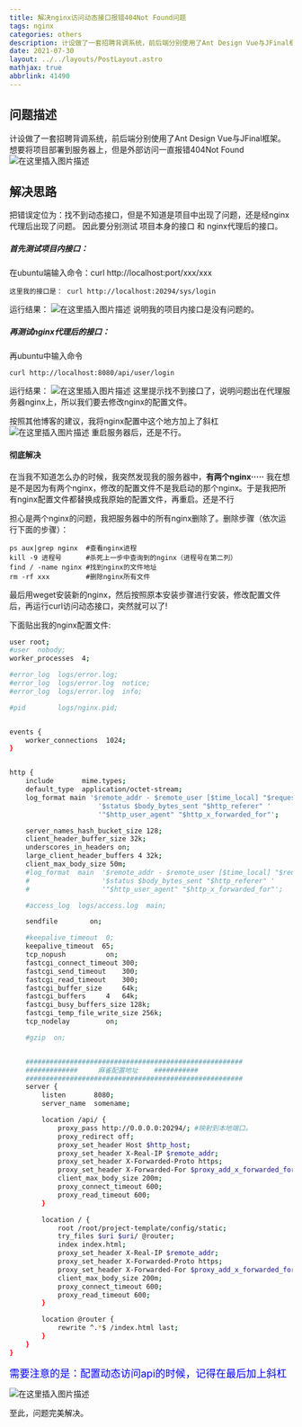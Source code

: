 ```yaml
---
title: 解决nginx访问动态接口报错404Not Found问题
tags: nginx
categories: others
description: 计设做了一套招聘背调系统，前后端分别使用了Ant Design Vue与JFinal框架。想要将项目部署到服务器上，但是外部访问一直报错404Not Found，记录解决方法
date: 2021-07-30
layout: ../../layouts/PostLayout.astro
mathjax: true
abbrlink: 41490
---
```


## 问题描述

计设做了一套招聘背调系统，前后端分别使用了Ant Design Vue与JFinal框架。想要将项目部署到服务器上，但是外部访问一直报错404Not Found
![在这里插入图片描述](https://raw.githubusercontent.com/zqqcee/img_repo/main/img/202305181520276.png)

## 解决思路

把错误定位为：找不到动态接口，但是不知道是项目中出现了问题，还是经nginx代理后出现了问题。
因此要分别测试 项目本身的接口 和 nginx代理后的接口。

##### 首先测试项目内接口：

在ubuntu端输入命令：curl http://localhost:port/xxx/xxx

```
这里我的接口是： curl http://localhost:20294/sys/login
```

运行结果：
![在这里插入图片描述](https://raw.githubusercontent.com/zqqcee/img_repo/main/img/202305181520630.png)
说明我的项目内接口是没有问题的。

##### 再测试nginx代理后的接口：

再ubuntu中输入命令

```
curl http://localhost:8080/api/user/login
```

运行结果：
![在这里插入图片描述](https://raw.githubusercontent.com/zqqcee/img_repo/main/img/202305181520460.png)
这里提示找不到接口了，说明问题出在代理服务器nginx上，所以我们要去修改nginx的配置文件。

按照其他博客的建议，我将nginx配置中这个地方加上了斜杠
![在这里插入图片描述](https://raw.githubusercontent.com/zqqcee/img_repo/main/img/202305181520853.png)
重启服务器后，还是不行。

#### 彻底解决

在当我不知道怎么办的时候，我突然发现我的服务器中，**有两个nginx·····**
我在想是不是因为有两个nginx，修改的配置文件不是我启动的那个nginx。于是我把所有nginx配置文件都替换成我原始的配置文件，再重启。还是不行

担心是两个nginx的问题，我把服务器中的所有nginx删除了。删除步骤（依次运行下面的步骤）：

```
ps aux|grep nginx  #查看nginx进程
kill -9 进程号      #杀死上一步中查询到的nginx（进程号在第二列）
find / -name nginx #找到nginx的文件地址
rm -rf xxx         #删除nginx所有文件
```

最后用weget安装新的nginx，然后按照原本安装步骤进行安装，修改配置文件后，再运行curl访问动态接口，突然就可以了!

下面贴出我的nginx配置文件:

```bash
user root;
#user  nobody;
worker_processes  4;

#error_log  logs/error.log;
#error_log  logs/error.log  notice;
#error_log  logs/error.log  info;

#pid        logs/nginx.pid;


events {
    worker_connections  1024;
}


http {
    include       mime.types;
    default_type  application/octet-stream;
    log_format main '$remote_addr - $remote_user [$time_local] "$request" '
                      '$status $body_bytes_sent "$http_referer" '
                      '"$http_user_agent" "$http_x_forwarded_for"';

    server_names_hash_bucket_size 128;
    client_header_buffer_size 32k;
    underscores_in_headers on;
    large_client_header_buffers 4 32k;
    client_max_body_size 50m;
    #log_format  main  '$remote_addr - $remote_user [$time_local] "$request" '
    #                  '$status $body_bytes_sent "$http_referer" '
    #                  '"$http_user_agent" "$http_x_forwarded_for"';

    #access_log  logs/access.log  main;

    sendfile        on;

    #keepalive_timeout  0;
    keepalive_timeout  65;
    tcp_nopush          on;
    fastcgi_connect_timeout 300;
    fastcgi_send_timeout    300;
    fastcgi_read_timeout    300;
    fastcgi_buffer_size     64k;
    fastcgi_buffers     4   64k;
    fastcgi_busy_buffers_size 128k;
    fastcgi_temp_file_write_size 256k;
    tcp_nodelay         on;

    #gzip  on;


    ######################################################
    #############     麻雀配置地址    ###########
    ######################################################
    server {
        listen       8080;
        server_name  somename;

        location /api/ {
            proxy_pass http://0.0.0.0:20294/; #映射到本地端口。
            proxy_redirect off;
            proxy_set_header Host $http_host;
            proxy_set_header X-Real-IP $remote_addr;
            proxy_set_header X-Forwarded-Proto https;
            proxy_set_header X-Forwarded-For $proxy_add_x_forwarded_for;
            client_max_body_size 200m;
            proxy_connect_timeout 600;
            proxy_read_timeout 600;
        }

        location / {
            root /root/project-template/config/static;
            try_files $uri $uri/ @router;
            index index.html;
            proxy_set_header X-Real-IP $remote_addr;
            proxy_set_header X-Forwarded-Proto https;
            proxy_set_header X-Forwarded-For $proxy_add_x_forwarded_for;
            client_max_body_size 200m;
            proxy_connect_timeout 600;
            proxy_read_timeout 600;
        }

        location @router {
            rewrite ^.*$ /index.html last;
        }
    }
}

```

<font color="blue" size="4">需要注意的是：配置动态访问api的时候，记得在最后加上斜杠</font>

![在这里插入图片描述](https://raw.githubusercontent.com/zqqcee/img_repo/main/img/202305181520695.png)

至此，问题完美解决。
